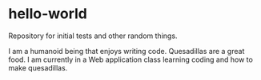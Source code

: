 # hello-world
Repository for initial tests and other random things.

I am a humanoid being that enjoys writing code. Quesadillas are a great food.
I am currently in a Web application class learning coding and how to make
quesadillas.
